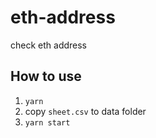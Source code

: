 # eth-address
check eth address


## How to use

1. `yarn`
2. copy `sheet.csv` to data folder
3. `yarn start`
